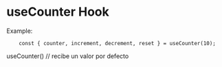 # useCounter Hook


Example:
```
    const { counter, increment, decrement, reset } = useCounter(10);
```

useCounter() // recibe un valor por defecto
